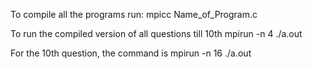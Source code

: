 To compile all the programs run:
mpicc Name_of_Program.c

To run the compiled version of all questions till 10th
mpirun -n 4 ./a.out

For the 10th question, the command is
mpirun -n 16 ./a.out
